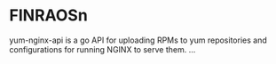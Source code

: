 # FINRAOSn
yum-nginx-api is a go API for uploading RPMs to yum repositories and configurations for running NGINX to serve them. …
